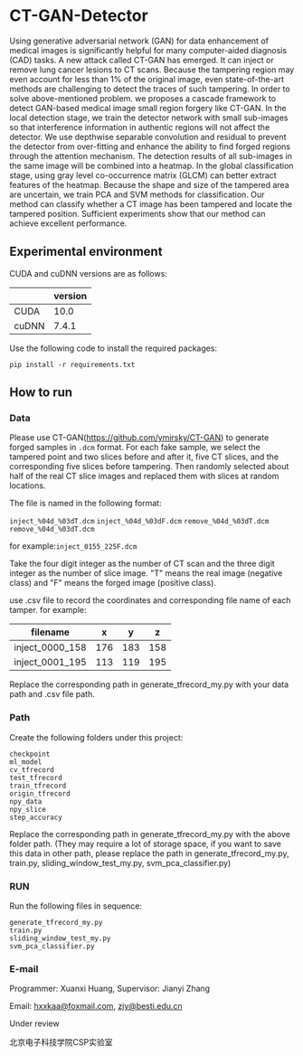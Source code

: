 # CT-GAN-Detector

Using generative adversarial network (GAN) for data enhancement of medical images is significantly helpful for many computer-aided diagnosis (CAD) tasks. A new attack called CT-GAN has emerged. It can inject or remove lung cancer lesions to CT scans. Because the tampering region may even account for less than 1% of the original image, even state-of-the-art methods are challenging to detect the traces of such tampering. In order to solve above-mentioned problem. we proposes a cascade framework to detect GAN-based medical image small region forgery like CT-GAN. In the local detection stage, we train the detector network with small sub-images so that interference information in authentic regions will not affect the detector. We use depthwise separable convolution and residual to prevent the detector from over-fitting and enhance the ability to find forged regions through the attention mechanism. The detection results of all sub-images in the same image will be combined into a heatmap. In the global classification stage, using gray level co-occurrence matrix (GLCM) can better extract features of the heatmap. Because the shape and size of the tampered area are uncertain, we train PCA and SVM methods for classification. Our method can classify whether a CT image has been tampered and locate the tampered position. Sufficient experiments show that our method can achieve excellent performance.

## Experimental environment

CUDA and cuDNN versions are as follows:

|       | version  |
|  ---  | ---   |
| CUDA  | 10.0  |
| cuDNN | 7.4.1 |

Use the following code to install the required packages:

```pip install -r requirements.txt```

## How to run

### Data

Please use CT-GAN(https://github.com/ymirsky/CT-GAN) to generate forged samples in ```.dcm``` format. For each fake sample, we select the tampered point and two slices before and after it, five CT slices, and the corresponding five slices before tampering. Then randomly selected about half of the real CT slice images and replaced them with slices at random locations.

The file is named in the following format:

```inject_%04d_%03dT.dcm```
```inject_%04d_%03dF.dcm```
```remove_%04d_%03dT.dcm```
```remove_%04d_%03dT.dcm```

for example:```inject_0155_225F.dcm```

Take the four digit integer as the number of CT scan and the three digit integer as the number of slice image. "T" means the real image (negative class) and "F" means the forged image (positive class).

use .csv file to record the coordinates and corresponding file name of each tamper. for example:

| filename | x | y | z |
|---|---|---|---|
|inject_0000_158|176|183|158|
|inject_0001_195|113|119|195|

Replace the corresponding path in generate_tfrecord_my.py with your data path and .csv file path.

### Path

Create the following folders under this project: 

```
checkpoint
ml_model
cv_tfrecord
test_tfrecord
train_tfrecord
origin_tfrecord
npy_data
npy_slice
step_accuracy
```

Replace the corresponding path in generate_tfrecord_my.py with the above folder path.
(They may require a lot of storage space, if you want to save this data in other path, please replace the path in generate_tfrecord_my.py, train.py, sliding_window_test_my.py, svm_pca_classifier.py)

### RUN

Run the following files in sequence: 
```
generate_tfrecord_my.py
train.py
sliding_window_test_my.py
svm_pca_classifier.py
```

### E-mail

Programmer: Xuanxi Huang, Supervisor: Jianyi Zhang

Email: hxxkaa@foxmail.com, zjy@besti.edu.cn

Under review

北京电子科技学院CSP实验室

